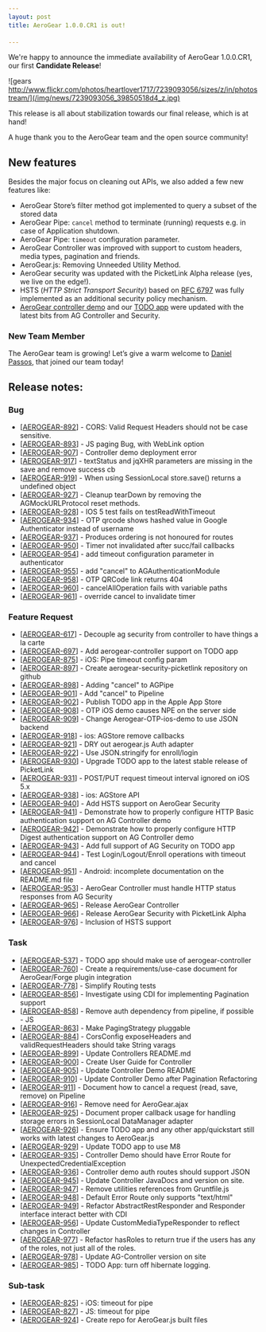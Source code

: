 ```yaml
---
layout: post
title: AeroGear 1.0.0.CR1 is out!

---
```


We're happy to announce the immediate availability of AeroGear 1.0.0.CR1, our first **Candidate Release**!

![gears http://www.flickr.com/photos/heartlover1717/7239093056/sizes/z/in/photostream/](/img/news/7239093056_39850518d4_z.jpg)

This release is all about stabilization towards our final release, which is at hand!

A huge thank you to the AeroGear team and the open source community!

## New features

Besides the major focus on cleaning out APIs, we also added a few new features like:

- AeroGear Store’s filter method got implemented to query a subset of the stored data
- AeroGear Pipe: `cancel` method to terminate (running) requests e.g. in case of Application shutdown.
- AeroGear Pipe: `timeout` configuration parameter.
- AeroGear Controller was improved with support to custom headers, media types, pagination and friends.
- AeroGear.js: Removing Unneeded Utility Method.
- AeroGear security was updated with the PicketLink Alpha release (yes, we live on the edge!). 
- HSTS (*HTTP Strict Transport Security*) based on [RFC 6797](http://tools.ietf.org/html/rfc6797) was fully implemented as an additional security policy mechanism.
- [AeroGear controller demo](https://github.com/aerogear/aerogear-controller-demo) and our [TODO app](https://github.com/aerogear/TODO) were updated with the latest bits from AG Controller and Security. 

### New Team Member

The AeroGear team is growing! Let’s give a warm welcome to [Daniel Passos](https://twitter.com/passos), that joined our team today!


## Release notes:

### Bug 

*   [[AEROGEAR-892][1]] - CORS: Valid Request Headers should not be case sensitive. 
*   [[AEROGEAR-893][2]] - JS paging Bug, with WebLink option 
*   [[AEROGEAR-907][3]] - Controller demo deployment error 
*   [[AEROGEAR-917][4]] - textStatus and jqXHR parameters are missing in the save and remove success cb 
*   [[AEROGEAR-919][5]] - When using SessionLocal store.save() returns a undefined object 
*   [[AEROGEAR-927][6]] - Cleanup tearDown by removing the AGMockURLProtocol reset methods. 
*   [[AEROGEAR-928][7]] - IOS 5 test fails on testReadWithTimeout 
*   [[AEROGEAR-934][8]] - OTP qrcode shows hashed value in Google Authenticator instead of username 
*   [[AEROGEAR-937][9]] - Produces ordering is not honoured for routes 
*   [[AEROGEAR-950][10]] - Timer not invalidated after succ/fail callbacks 
*   [[AEROGEAR-954][11]] - add timeout configuration parameter in authenticator 
*   [[AEROGEAR-955][12]] - add "cancel" to AGAuthenticationModule 
*   [[AEROGEAR-958][13]] - OTP QRCode link returns 404 
*   [[AEROGEAR-960][14]] - cancelAllOperation fails with variable paths 
*   [[AEROGEAR-961][15]] - override cancel to invalidate timer 

### Feature Request 

*   [[AEROGEAR-617][16]] - Decouple ag security from controller to have things a la carte 
*   [[AEROGEAR-697][17]] - Add aerogear-controller support on TODO app 
*   [[AEROGEAR-875][18]] - iOS: Pipe timeout config param 
*   [[AEROGEAR-897][19]] - Create aerogear-security-picketlink repository on github 
*   [[AEROGEAR-898][20]] - Adding "cancel" to AGPipe 
*   [[AEROGEAR-901][21]] - Add "cancel" to Pipeline 
*   [[AEROGEAR-902][22]] - Publish TODO app in the Apple App Store 
*   [[AEROGEAR-908][23]] - OTP iOS demo causes NPE on the server side 
*   [[AEROGEAR-909][24]] - Change Aerogear-OTP-ios-demo to use JSON backend 
*   [[AEROGEAR-918][25]] - ios: AGStore remove callbacks 
*   [[AEROGEAR-921][26]] - DRY out aerogear.js Auth adapter 
*   [[AEROGEAR-922][27]] - Use JSON.stringify for enroll/login 
*   [[AEROGEAR-930][28]] - Upgrade TODO app to the latest stable release of PicketLink 
*   [[AEROGEAR-931][29]] - POST/PUT request timeout interval ignored on iOS 5.x 
*   [[AEROGEAR-938][30]] - ios: AGStore API 
*   [[AEROGEAR-940][31]] - Add HSTS support on AeroGear Security 
*   [[AEROGEAR-941][32]] - Demonstrate how to properly configure HTTP Basic authentication support on AG Controller demo 
*   [[AEROGEAR-942][33]] - Demonstrate how to properly configure HTTP Digest authentication support on AG Controller demo 
*   [[AEROGEAR-943][34]] - Add full support of AG Security on TODO app 
*   [[AEROGEAR-944][35]] - Test Login/Logout/Enroll operations with timeout and cancel 
*   [[AEROGEAR-951][36]] - Android: incomplete documentation on the README.md file 
*   [[AEROGEAR-953][37]] - AeroGear Controller must handle HTTP status responses from AG Security 
*   [[AEROGEAR-965][38]] - Release AeroGear Controller 
*   [[AEROGEAR-966][39]] - Release AeroGear Security with PicketLink Alpha 
*   [[AEROGEAR-976][40]] - Inclusion of HSTS support 

### Task 

*   [[AEROGEAR-537][41]] - TODO app should make use of aerogear-controller 
*   [[AEROGEAR-760][42]] - Create a requirements/use-case document for AeroGear/Forge plugin integration 
*   [[AEROGEAR-778][43]] - Simplify Routing tests 
*   [[AEROGEAR-856][44]] - Investigate using CDI for implementing Pagination support 
*   [[AEROGEAR-858][45]] - Remove auth dependency from pipeline, if possible - JS 
*   [[AEROGEAR-863][46]] - Make PagingStrategy pluggable 
*   [[AEROGEAR-884][47]] - CorsConfig exposeHeaders and validRequestHeaders should take String varags 
*   [[AEROGEAR-899][48]] - Update Controllers README.md 
*   [[AEROGEAR-900][49]] - Create User Guide for Controller 
*   [[AEROGEAR-905][50]] - Update Controller Demo README 
*   [[AEROGEAR-910][51]] - Update Controller Demo after Pagination Refactoring 
*   [[AEROGEAR-911][52]] - Document how to cancel a request (read, save, remove) on Pipeline 
*   [[AEROGEAR-916][53]] - Remove need for AeroGear.ajax 
*   [[AEROGEAR-925][54]] - Document proper callback usage for handling storage errors in SessionLocal DataManager adapter 
*   [[AEROGEAR-926][55]] - Ensure TODO app and any other app/quickstart still works with latest changes to AeroGear.js 
*   [[AEROGEAR-929][56]] - Update TODO app to use M8 
*   [[AEROGEAR-935][57]] - Controller Demo should have Error Route for UnexpectedCredentialException 
*   [[AEROGEAR-936][58]] - Controller demo auth routes should support JSON 
*   [[AEROGEAR-945][59]] - Update Controller JavaDocs and version on site. 
*   [[AEROGEAR-947][60]] - Remove utilities references from Gruntfile.js 
*   [[AEROGEAR-948][61]] - Default Error Route only supports "text/html" 
*   [[AEROGEAR-949][62]] - Refactor AbstractRestResponder and Responder interface interact better with CDI 
*   [[AEROGEAR-956][63]] - Update CustomMediaTypeResponder to reflect changes in Controller 
*   [[AEROGEAR-977][64]] - Refactor hasRoles to return true if the users has any of the roles, not just all of the roles. 
*   [[AEROGEAR-978][65]] - Update AG-Controller version on site 
*   [[AEROGEAR-985][66]] - TODO App: turn off hibernate logging. 

### Sub-task 

*   [[AEROGEAR-825][67]] - iOS: timeout for pipe 
*   [[AEROGEAR-827][68]] - JS: timeout for pipe 
*   [[AEROGEAR-924][69]] - Create repo for AeroGear.js built files

 [1]: https://issues.jboss.org/browse/AEROGEAR-892
 [2]: https://issues.jboss.org/browse/AEROGEAR-893
 [3]: https://issues.jboss.org/browse/AEROGEAR-907
 [4]: https://issues.jboss.org/browse/AEROGEAR-917
 [5]: https://issues.jboss.org/browse/AEROGEAR-919
 [6]: https://issues.jboss.org/browse/AEROGEAR-927
 [7]: https://issues.jboss.org/browse/AEROGEAR-928
 [8]: https://issues.jboss.org/browse/AEROGEAR-934
 [9]: https://issues.jboss.org/browse/AEROGEAR-937
 [10]: https://issues.jboss.org/browse/AEROGEAR-950
 [11]: https://issues.jboss.org/browse/AEROGEAR-954
 [12]: https://issues.jboss.org/browse/AEROGEAR-955
 [13]: https://issues.jboss.org/browse/AEROGEAR-958
 [14]: https://issues.jboss.org/browse/AEROGEAR-960
 [15]: https://issues.jboss.org/browse/AEROGEAR-961
 [16]: https://issues.jboss.org/browse/AEROGEAR-617
 [17]: https://issues.jboss.org/browse/AEROGEAR-697
 [18]: https://issues.jboss.org/browse/AEROGEAR-875
 [19]: https://issues.jboss.org/browse/AEROGEAR-897
 [20]: https://issues.jboss.org/browse/AEROGEAR-898
 [21]: https://issues.jboss.org/browse/AEROGEAR-901
 [22]: https://issues.jboss.org/browse/AEROGEAR-902
 [23]: https://issues.jboss.org/browse/AEROGEAR-908
 [24]: https://issues.jboss.org/browse/AEROGEAR-909
 [25]: https://issues.jboss.org/browse/AEROGEAR-918
 [26]: https://issues.jboss.org/browse/AEROGEAR-921
 [27]: https://issues.jboss.org/browse/AEROGEAR-922
 [28]: https://issues.jboss.org/browse/AEROGEAR-930
 [29]: https://issues.jboss.org/browse/AEROGEAR-931
 [30]: https://issues.jboss.org/browse/AEROGEAR-938
 [31]: https://issues.jboss.org/browse/AEROGEAR-940
 [32]: https://issues.jboss.org/browse/AEROGEAR-941
 [33]: https://issues.jboss.org/browse/AEROGEAR-942
 [34]: https://issues.jboss.org/browse/AEROGEAR-943
 [35]: https://issues.jboss.org/browse/AEROGEAR-944
 [36]: https://issues.jboss.org/browse/AEROGEAR-951
 [37]: https://issues.jboss.org/browse/AEROGEAR-953
 [38]: https://issues.jboss.org/browse/AEROGEAR-965
 [39]: https://issues.jboss.org/browse/AEROGEAR-966
 [40]: https://issues.jboss.org/browse/AEROGEAR-976
 [41]: https://issues.jboss.org/browse/AEROGEAR-537
 [42]: https://issues.jboss.org/browse/AEROGEAR-760
 [43]: https://issues.jboss.org/browse/AEROGEAR-778
 [44]: https://issues.jboss.org/browse/AEROGEAR-856
 [45]: https://issues.jboss.org/browse/AEROGEAR-858
 [46]: https://issues.jboss.org/browse/AEROGEAR-863
 [47]: https://issues.jboss.org/browse/AEROGEAR-884
 [48]: https://issues.jboss.org/browse/AEROGEAR-899
 [49]: https://issues.jboss.org/browse/AEROGEAR-900
 [50]: https://issues.jboss.org/browse/AEROGEAR-905
 [51]: https://issues.jboss.org/browse/AEROGEAR-910
 [52]: https://issues.jboss.org/browse/AEROGEAR-911
 [53]: https://issues.jboss.org/browse/AEROGEAR-916
 [54]: https://issues.jboss.org/browse/AEROGEAR-925
 [55]: https://issues.jboss.org/browse/AEROGEAR-926
 [56]: https://issues.jboss.org/browse/AEROGEAR-929
 [57]: https://issues.jboss.org/browse/AEROGEAR-935
 [58]: https://issues.jboss.org/browse/AEROGEAR-936
 [59]: https://issues.jboss.org/browse/AEROGEAR-945
 [60]: https://issues.jboss.org/browse/AEROGEAR-947
 [61]: https://issues.jboss.org/browse/AEROGEAR-948
 [62]: https://issues.jboss.org/browse/AEROGEAR-949
 [63]: https://issues.jboss.org/browse/AEROGEAR-956
 [64]: https://issues.jboss.org/browse/AEROGEAR-977
 [65]: https://issues.jboss.org/browse/AEROGEAR-978
 [66]: https://issues.jboss.org/browse/AEROGEAR-985
 [67]: https://issues.jboss.org/browse/AEROGEAR-825
 [68]: https://issues.jboss.org/browse/AEROGEAR-827
 [69]: https://issues.jboss.org/browse/AEROGEAR-924
